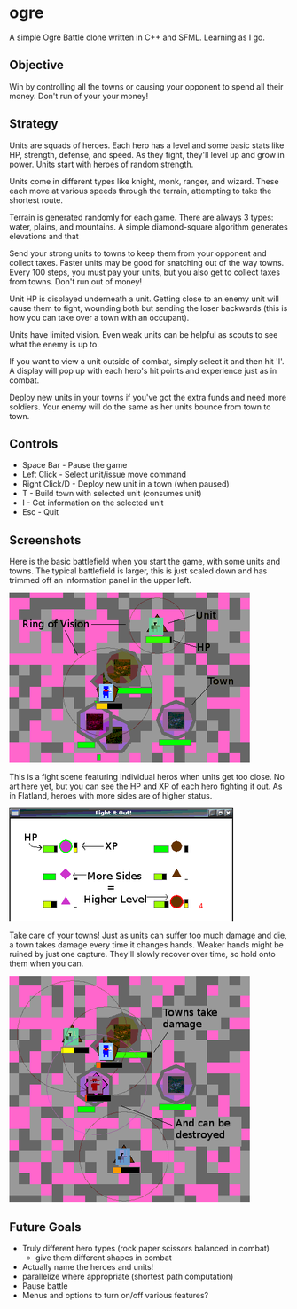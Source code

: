 ogre
====
A simple Ogre Battle clone written in C++ and SFML.  Learning as I go.

Objective
---------
Win by controlling all the towns or causing your opponent to spend all their money.  Don't run of your your money!

Strategy
--------
Units are squads of heroes.  Each hero has a level and some basic stats like HP, strength, defense, and speed.  As they fight, they'll level up and grow in power.  Units start with heroes of random strength.

Units come in different types like knight, monk, ranger, and wizard.  These each move at various speeds through the terrain, attempting to take the shortest route.

Terrain is generated randomly for each game.  There are always 3 types: water, plains, and mountains.  A simple diamond-square algorithm generates elevations and that 

Send your strong units to towns to keep them from your opponent and collect taxes.  Faster units may be good for snatching out of the way towns.  Every 100 steps, you must pay your units, but you also get to collect taxes from towns.  Don't run out of money!

Unit HP is displayed underneath a unit.  Getting close to an enemy unit will cause them to fight, wounding both but sending the loser backwards (this is how you can take over a town with an occupant).

Units have limited vision.  Even weak units can be helpful as scouts to see what the enemy is up to.

If you want to view a unit outside of combat, simply select it and then hit 'I'.  A display will pop up with each hero's hit points and experience just as in combat.

Deploy new units in your towns if you've got the extra funds and need more soldiers.  Your enemy will do the same as her units bounce from town to town.


Controls
--------
* Space Bar - Pause the game
* Left Click - Select unit/issue move command
* Right Click/D - Deploy new unit in a town (when paused)
* T - Build town with selected unit (consumes unit)
* I - Get information on the selected unit
* Esc - Quit

Screenshots
-----------
Here is the basic battlefield when you start the game, with some units and towns.  The typical battlefield is larger, this is just scaled down and has trimmed off an information panel in the upper left.

![Ogre Battlefield](resources/limited_vision.png?raw=true "Initial Battlefield")

This is a fight scene featuring individual heros when units get too close.  No art here yet, but you can see the HP and XP of each hero fighting it out.  As in Flatland, heroes with more sides are of higher status.

![Ogre Fight Scene](resources/fightscene.png?raw=true "Core Fight Scene")

Take care of your towns!  Just as units can suffer too much damage and die, a town takes damage every time it changes hands.  Weaker hands might be ruined by just one capture.  They'll slowly recover over time, so hold onto them when you can.

![Ogre Town Damage](resources/town_destruction.png?raw=true "Town Destruction")


Future Goals
------------
* Truly different hero types (rock paper scissors balanced in combat)
    * give them different shapes in combat
* Actually name the heroes and units!
* parallelize where appropriate (shortest path computation)
* Pause battle
* Menus and options to turn on/off various features?
